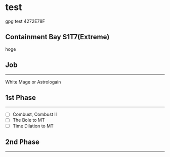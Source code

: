 # test

gpg test
4272E78F

## Containment Bay S1T7(Extreme)

hoge

## Job
---
White Mage or Astrologain

## 1st Phase
---
- [ ] Combust, Combust II
- [ ] The Bole to MT
- [ ] Time Dilation to MT

## 2nd Phase
---
